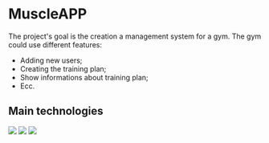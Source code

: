 <h1>MuscleAPP</h1>
<p>The project's goal is the creation a management system for a gym. The gym could use different features:<p>
<ul>
  <li>Adding new users;</li>
  <li>Creating the training plan;</li>
  <li>Show informations about training plan;</li>
  <li>Ecc.</li>
</ul>

<h2>Main technologies</h2>
<div>
  <img src="https://img.shields.io/badge/Java-FF7800?style=for-the-badge&logo=java&logoColor=white">
  <img src="https://img.shields.io/badge/Spring_Boot-6DB33F?style=for-the-badge&logo=springboot&logoColor=white"/>
  <img src="https://img.shields.io/badge/React-61DAFB?style=for-the-badge&logo=react&logoColor=white"/>
</div>
